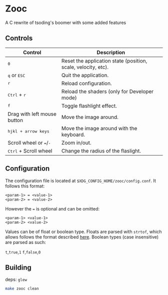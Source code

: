 # Zooc
A C rewrite of tsoding's boomer with some added features

## Controls

| Control                                   | Description                                                   |
|-------------------------------------------|---------------------------------------------------------------|
| <kbd>0</kbd>                              | Reset the application state (position, scale, velocity, etc). |
| <kbd>q</kbd> or <kbd>ESC</kbd>            | Quit the application.                                         |
| <kbd>r</kbd>                              | Reload configuration.                                         |
| <kbd>Ctrl</kbd> + <kbd>r</kbd>            | Reload the shaders (only for Developer mode)                  |
| <kbd>f</kbd>                              | Toggle flashlight effect.                                     |
| Drag with left mouse button               | Move the image around.                                        |
| <kbd>hjkl + arrow keys</kbd>              | Move the image around with the keyboard.                      |
| Scroll wheel or <kbd>=</kbd>/<kbd>-</kbd> | Zoom in/out.                                                  |
| <kbd>Ctrl</kbd> + Scroll wheel            | Change the radius of the flaslight.                           |

## Configuration
The configuration file is located at `$XDG_CONFIG_HOME/zooc/config.conf`. 
It follows this format:

```
<param-1> = <value-1>
<param-2> = <value-2>
```
However the `=` is optional and can be omitted:
```
<param-1> <value-1>
<param-2> <value-2>
```

Values can be of float or boolean type. Floats are parsed with `strtof`, which
allows follows the format described [here](https://cplusplus.com/reference/cstdlib/strtof/).
Boolean types (case insensitive) are parsed as such:

`t`,`true`,`1`
`f`,`false`,`0`

## Building
deps: `glew`

```sh
make zooc clean
```
